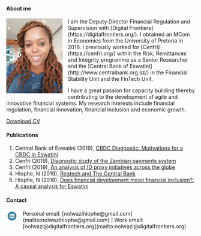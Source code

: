 #### About me
<dl>
<img src="Nolwazi.jpg" style="border: 0pt none; margin-bottom: 1em; float: left; margin-right: 1em;" height="200">
<p style="text-align: left;">
</p>
</dl>
I am the Deputy Director Financial Regulation and Supervision with [Digital Frontiers](https://digitalfrontiers.org/). I obtained an MCom in Economics from the University of Pretoria in 2016. I previously worked for [Cenfri](https://cenfri.org/) within the Risk, Remittances and Integrity programme as a Senior Researcher and the [Central Bank of Eswatini](http://www.centralbank.org.sz/) in the Financial Stability Unit and the FinTech Unit.

I have a great passion for capacity building thereby contributing to the development of agile and innovative financial systems. My research interests include financial regulation, financial innovation, financial inclusion and economic growth.

[Download CV](https://www.dropbox.com/s/2v6t6w94zauefss/NolwaziHlophe_CV.pdf?dl=0)

#### Publications

1. Central Bank of Eswatini (2019), [CBDC Diagnostic: Motivations for a CBDC in Eswatini](https://www.centralbank.org.sz/fintech/cbdc/CBE-Cenfri%20CBDC%20Diagnostic_Phase1%20(002).pdf)
2. Cenfri (2019), [Diagnostic study of the Zambian payments system](https://cenfri.org/publications/diagnostic-study-of-the-zambian-payments-system/)
3. Cenfri (2019), [An analysis of ID proxy initiatives across the globe](https://cenfri.org/publications/an-analysis-of-id-proxy-initiatives-across-the-globe/)
4. Hlophe, N (2019), [Regtech and The Central Bank](https://www.centralbank.org.sz/media/newsletter/docs/CENTRATALK_20180206.pdf)
5. Hlophe, N (2018), [Does financial development mean financial inclusion?. A causal analysis for Eswatini](https://www.african-review.com/view-paper.php?serial=20191102135807-759399)


#### Contact

<dl>
<a href="https://www.linkedin.com/in/nolwazi-hlophe"> 
<img src="Linkedin-Circle-SM-Button.png" style="border: 0pt none; margin-bottom: 1em; float: left; margin-right: 1em;" width="30" height="30">
<p style="text-align: left;">
</p>
</a>
</dl>
Personal email: [nolwazihlophe@gmail.com](mailto:nolwazihlophe@gmail.com) | Work email: [nolwazi@digitalfrontiers.org](mailto:nolwazi@digitalfrontiers.org) 
